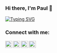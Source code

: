 ### Hi there, I'm Paul 👋

[![Typing SVG](https://readme-typing-svg.herokuapp.com?font=Consolas&pause=1000&color=0100F7&center=false&width=435&lines=SoftwareEngineer+%7C+DevOpsEngineer+%7C+SRE;Expertise+in+Mobile+Development+%F0%9F%91%A8%F0%9F%8F%BB%E2%80%8D%F0%9F%92%BB;Flutter+%7C+Android+%7C+iOS)](https://git.io/typing-svg)

### Connect with me:
[<img align="left" alt="Gmail | Gmail" width="22px" src="https://cdn.jsdelivr.net/npm/simple-icons@v3/icons/gmail.svg" />][gmail]
[<img align="left" alt="Twitter | Twitter" width="22px" src="https://cdn.jsdelivr.net/npm/simple-icons@v3/icons/twitter.svg" />][twitter]
[<img align="left" alt="LinkedIn | LinkedIn" width="22px" src="https://cdn.jsdelivr.net/npm/simple-icons@v3/icons/linkedin.svg" />][linkedin]
[<img align="left" alt="Instagram | Instagram" width="22px" src="https://cdn.jsdelivr.net/npm/simple-icons@v3/icons/instagram.svg" />][instagram]

<br />

[gmail]: mailto:paulmuchwat@gmail.com
[twitter]: https://twitter.com/paulmuchwat
[linkedin]: https://www.linkedin.com/in/paul-omondi-8239bb162
[instagram]: https://www.instagram.com/paulmuchwat

